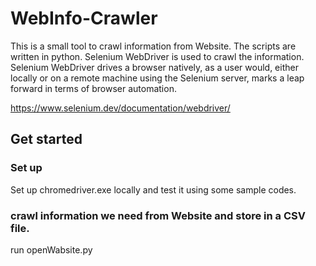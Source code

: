 # WebInfo-Crawler
This is a small tool to crawl information from Website.
The scripts are written in python.
Selenium WebDriver is used to crawl the information.
Selenium WebDriver drives a browser natively, as a user would, either locally or on a remote machine using the Selenium server, marks a leap forward in terms of browser automation.

https://www.selenium.dev/documentation/webdriver/
## Get started
### Set up
Set up chromedriver.exe locally and test it using some sample codes.
### crawl information we need from Website and store in a CSV file.
run openWabsite.py
